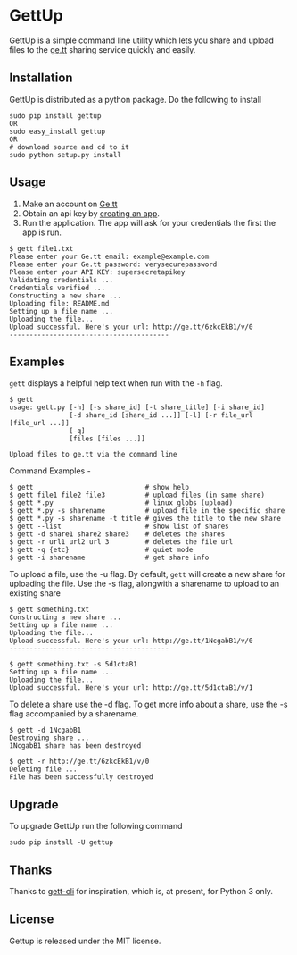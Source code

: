 GettUp
======

GettUp is a simple command line utility which lets you share and upload files to the [ge.tt](http://ge.tt) sharing service quickly and easily.

## Installation 
GettUp is distributed as a python package. Do the following to install

``` 
sudo pip install gettup
OR 
sudo easy_install gettup
OR
# download source and cd to it
sudo python setup.py install
```

## Usage
1. Make an account on [Ge.tt](http://ge.tt)
2. Obtain an api key by [creating an app](http://ge.tt/developers/create).
3. Run the application. The app will ask for your credentials the first the app is run. 

```
$ gett file1.txt
Please enter your Ge.tt email: example@example.com
Please enter your Ge.tt password: verysecurepassword
Please enter your API KEY: supersecretapikey
Validating credentials ...
Credentials verified ...
Constructing a new share ...
Uploading file: README.md
Setting up a file name ...
Uploading the file...
Upload successful. Here's your url: http://ge.tt/6zkcEkB1/v/0
----------------------------------------
```

## Examples
`gett` displays a helpful help text when run with the `-h` flag.
``` 
$ gett
usage: gett.py [-h] [-s share_id] [-t share_title] [-i share_id]
               [-d share_id [share_id ...]] [-l] [-r file_url [file_url ...]]
               [-q]
               [files [files ...]]

Upload files to ge.tt via the command line
```

Command Examples - 
```
$ gett                            # show help
$ gett file1 file2 file3          # upload files (in same share)
$ gett *.py                       # linux globs (upload)
$ gett *.py -s sharename          # upload file in the specific share
$ gett *.py -s sharename -t title # gives the title to the new share
$ gett --list                     # show list of shares
$ gett -d share1 share2 share3    # deletes the shares
$ gett -r url1 url2 url 3         # deletes the file url
$ gett -q {etc}                   # quiet mode
$ gett -i sharename               # get share info
```

To upload a file, use the -u flag. By default, `gett` will create a new share for uploading the file. Use the -s flag, alongwith a sharename to upload to an existing share
```
$ gett something.txt
Constructing a new share ...
Setting up a file name ...
Uploading the file...
Upload successful. Here's your url: http://ge.tt/1NcgabB1/v/0
----------------------------------------

$ gett something.txt -s 5d1ctaB1
Setting up a file name ...
Uploading the file...
Upload successful. Here's your url: http://ge.tt/5d1ctaB1/v/1
```

To delete a share use the -d flag. To get more info about a share, use the -s flag accompanied by a sharename.
```
$ gett -d 1NcgabB1
Destroying share ...
1NcgabB1 share has been destroyed

$ gett -r http://ge.tt/6zkcEkB1/v/0
Deleting file ...
File has been successfully destroyed
```

## Upgrade
To upgrade GettUp run the following command
```
sudo pip install -U gettup
```

## Thanks 
Thanks to [gett-cli](https://bitbucket.org/mickael9/gett-cli) for inspiration, which is, at present, for Python 3 only.

## License
Gettup is released under the MIT license.
